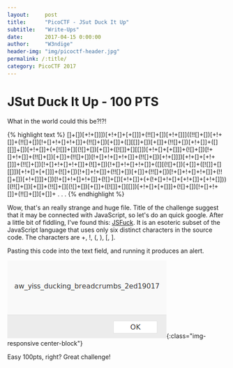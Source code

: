 ```yaml
---
layout:     post
title:      "PicoCTF - JSut Duck It Up"
subtitle:   "Write-Ups"
date:       2017-04-15 0:00:00
author:     "W3ndige"
header-img: "img/picoctf-header.jpg"
permalink: /:title/
category: PicoCTF 2017
---
```

<h1>JSut Duck It Up - 100 PTS</h1>

<p>What in the world could this be?!?!</p>

{% highlight text %}
[]+[])[+!+[]]])[+!+[]+[+[]]]+(!![]+[])[+!+[]]]((!![]+[])[+!+[]]+(!![]+[])[!+[]+!+[]+!+[]]+(!![]+[])[+[]]+([][[]]+[])[+[]]+(!![]+[])[+!+[]]+([][[]]+[])[+!+[]]+(+[![]]+[][(![]+[])[+[]]+([![]]+[][[]])[+!+[]+[+[]]]+(![]+[])[!+[]+!+[]]+(!![]+[])[+[]]+(!![]+[])[!+[]+!+[]+!+[]]+(!![]+[])[+!+[]]])[+!+[]+[+!+[]]]+(!![]+[])[!+[]+!+[]+!+[]]+(![]+[])[!+[]+!+[]+!+[]]+([][(![]+[])[+[]]+([![]]+[][[]])[+!+[]+[+[]]]+(![]+[])[!+[]+!+[]]+(!![]+[])[+[]]+(!![]+[])[!+[]+!+[]+!+[]]+(!![]+[])[+!+[]]]+[])[!+[]+!+[]+!+[]]+(![]+[])[+!+[]]+(+(!+[]+!+[]+[+!+[]]+[+!+[]]))[(!![]+[])[+[]]+(!![]+[][(![]+[])[+[]]+([![]]+[][[]])[+!+[]+[+[]]]+(![]+[])[!+[]+!+[]]+(!![]+[])[+[]]+
.
.
.
{% endhighlight %}

<p>Wow, that's an really strange and huge file. Title of the challenge suggest that it may be connected with JavaScript, so let's do an quick google. After a little bit of fiddling, I've found this: <a href="http://www.jsfuck.com/">JSFuck</a>. It is an esoteric subset of the JavaScript language that uses only six distinct characters in the source code. The characters are +, !, (, ), [, ]. </p>

<p>Pasting this code into the text field, and running it produces an alert. </p>

![JSFuck alert](/img/picoctf/jsfuck.png){:class="img-responsive center-block"}

<p>Easy 100pts, right? Great challenge! </p>
